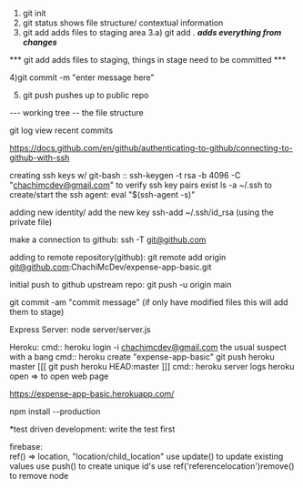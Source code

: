 
1) git init
2) git status   shows file structure/ contextual information
3) git add     adds files to staging area
3.a) git add .    ***adds everything from changes***

*** git add adds files to staging, things in stage need to be committed ***

4)git commit -m "enter message here"

5) git push     pushes up to public repo


--- working tree -- the file structure

git log    view recent commits

https://docs.github.com/en/github/authenticating-to-github/connecting-to-github-with-ssh

creating ssh keys w/ git-bash
::  ssh-keygen -t rsa -b 4096 -C "chachimcdev@gmail.com"
to verify ssh key pairs exist   ls -a ~/.ssh
to create/start the ssh agent:  eval "$(ssh-agent -s)"

adding new identity/ add the new key ssh-add ~/.ssh/id_rsa  (using the private file)

make a connection to github:  ssh -T git@github.com

adding to remote repository(github):  git remote add origin git@github.com:ChachiMcDev/expense-app-basic.git

initial push to github upstream repo:  git push -u origin main

git commit -am "commit message"  (if only have modified files this will add them to stage)


Express Server:
 node server/server.js



 Heroku:
 cmd::  heroku login -i
 chachimcdev@gmail.com
 the usual suspect with a bang 
 cmd:: heroku create "expense-app-basic"
 git push heroku master
 [[[ git push heroku HEAD:master ]]]
 cmd:: heroku server logs
 heroku open => to open web page

https://expense-app-basic.herokuapp.com/


npm install --production


*test driven development:  write the test first


firebase:  
ref()  => location,   "location/child_location"
use update() to update existing values
use push() to create unique id's
use ref('referencelocation')remove()  to remove node
